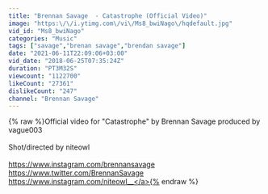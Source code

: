 ```yaml
---
title: "Brennan Savage  - Catastrophe (Official Video)"
image: "https:\/\/i.ytimg.com\/vi\/Ms8_bwiNago\/hqdefault.jpg"
vid_id: "Ms8_bwiNago"
categories: "Music"
tags: ["savage","brenan savage","brendan savage"]
date: "2021-06-11T22:09:06+03:00"
vid_date: "2018-06-25T07:35:24Z"
duration: "PT3M32S"
viewcount: "1122700"
likeCount: "27361"
dislikeCount: "247"
channel: "Brennan Savage"
---
```

{% raw %}Official video for &quot;Catastrophe&quot; by Brennan Savage produced by vague003<br /><br />Shot/directed by niteowl<br /><br /><a rel="nofollow" target="blank" href="https://www.instagram.com/brennansavage">https://www.instagram.com/brennansavage</a><br /><a rel="nofollow" target="blank" href="https://www.twitter.com/BrennanSavage">https://www.twitter.com/BrennanSavage</a><br /><a rel="nofollow" target="blank" href="https://www.instagram.com/niteowl__">https://www.instagram.com/niteowl__</a>{% endraw %}
